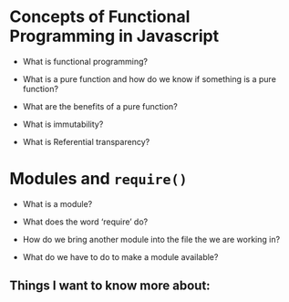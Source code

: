 # Concepts of Functional Programming in Javascript

- What is functional programming?

- What is a pure function and how do we know if something is a pure function?

- What are the benefits of a pure function?

- What is immutability?

- What is Referential transparency?

# Modules and `require()`

- What is a module?

- What does the word ‘require’ do?

- How do we bring another module into the file the we are working in?

- What do we have to do to make a module available?

## Things I want to know more about:
